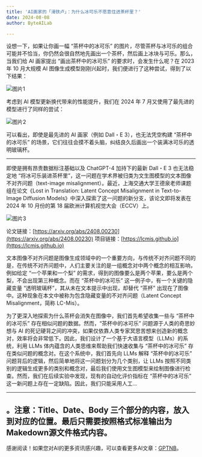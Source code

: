 ```yaml
---
title: 'AI画家的「滑铁卢」：为什么冰可乐不愿意住进茶杯里？'
date: 2024-08-08
author: ByteAILab

---
```


设想一下，如果让你画一幅 “茶杯中的冰可乐” 的图片，尽管茶杯与冰可乐的组合可能并不恰当，你仍然会很自然地先画出一个茶杯，然后画上冰块与可乐。那么，当我们给 AI 画家提出 “画出茶杯中的冰可乐” 的要求时，会发生什么呢？在 2023 年 10 月大规模 AI 图像生成模型刚刚兴起时，我们便进行了这种尝试，得到了以下结果：

![图片1](https://image.jiqizhixin.com/uploads/editor/e9a58f88-0094-4d1c-a7af-bef86a2218d1/640.png)

考虑到 AI 模型更新换代带来的性能提升，我们在 2024 年 7 月又使用了最先进的模型进行了同样的尝试：

![图片2](https://image.jiqizhixin.com/uploads/editor/ac3684c4-0606-45e5-bbc0-add0bcfb1193/640.png)

可以看出，即使是最先进的 AI 画家（例如 Dall・E 3），也无法凭空构建 “茶杯中的冰可乐” 的场景，它们往往会摸不着头脑，纠结良久后画出一个装满冰可乐的透明玻璃杯。

---
即使是拥有昂贵数据标注基础以及 ChatGPT-4 加持下的最新 Dall・E 3 也无法稳定地 “将冰可乐装进茶杯里”，这一问题在学术界被归类为文生图模型的文本图像不对齐问题（text-image misalignment）。最近，上海交通大学王德泉老师课题组在论文《Lost in Translation: Latent Concept Misalignment in Text-to-Image Diffusion Models》中深入探索了这一问题的新分支，该论文即将发表在 2024 年 10 月份的第 18 届欧洲计算机视觉大会（ECCV）上。

![图片3](https://image.jiqizhixin.com/uploads/editor/2814ea5b-ca08-4b06-8e4a-be61f7baf907/640.png)

论文链接：[https://arxiv.org/abs/2408.00230](https://arxiv.org/abs/2408.00230)
项目链接：[https://lcmis.github.io](https://lcmis.github.io)

文本图像不对齐问题是图像生成领域中的一个重要方向，与传统不对齐问题不同的是，在传统不对齐问题中，人们主要关注的是一组概念对中两个概念的相互影响，例如给定 “一个苹果和一个梨” 的需求，得到的图像要么是两个苹果，要么是两个梨，不会出现第三种概念。而在 “茶杯中的冰可乐” 这一例子中，有一个关键的隐藏变量 “透明玻璃杯”，其从未在文本提示中出现，却替代 “茶杯” 出现在了图像中。这种现象在本文中被称为包含隐藏变量的不对齐问题（Latent Concept Misalignment，简称 LC-Mis）。

为了更深入地探索为什么茶杯会消失在图像中，我们首先希望收集一些与 “茶杯中的冰可乐” 存在相似问题的数据。然而，“茶杯中的冰可乐” 问题源于人类的奇思妙想与 AI 的死记硬背之间的冲突，如果仅依靠人类专家冥思苦想来创造新的概念对，效率将会非常低下。因此，我们设计了一个基于大语言模型（LLMs）的系统，利用 LLMs 体内蕴含的人类思维来帮助我们快速收集与 “茶杯中的冰可乐” 存在类似问题的概念对。在这个系统中，我们首先向 LLMs 解释 “茶杯中的冰可乐” 问题背后的逻辑，然后简单地将这一问题划分为几个类别，让 LLMs 按照不同类别的逻辑生成更多的类别和概念对，最后我们使用文生图模型来绘制图像进行检查。然而，我们在后续实验中发现，现有的自动化评价指标在 “茶杯中的冰可乐” 这一新问题上存在一定缺陷。因此，我们只能采用人工...

---
。注意：Title、Date、Body 三个部分的内容，放入到对应的位置。最后只需要按照格式标准输出为Makedown源文件格式内容。
---
感谢阅读！如果您对AI的更多资讯感兴趣，可以查看更多AI文章：[GPTNB](https://gptnb.com)。